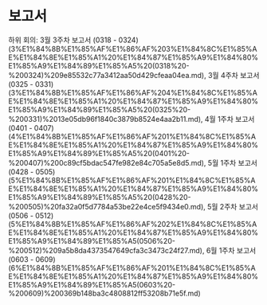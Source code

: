# 보고서

하위 회의: 3월 3주차 보고서 (0318 - 0324) (3%E1%84%8B%E1%85%AF%E1%86%AF%203%E1%84%8C%E1%85%AE%E1%84%8E%E1%85%A1%20%E1%84%87%E1%85%A9%E1%84%80%E1%85%A9%E1%84%89%E1%85%A5%20(0318%20-%200324)%209e85532c77a3412aa50d429cfeaa04ea.md), 3월 4주차 보고서 (0325 - 0331) (3%E1%84%8B%E1%85%AF%E1%86%AF%204%E1%84%8C%E1%85%AE%E1%84%8E%E1%85%A1%20%E1%84%87%E1%85%A9%E1%84%80%E1%85%A9%E1%84%89%E1%85%A5%20(0325%20-%200331)%2013e05db96f1840c3879b8524e4aa2b11.md), 4월 1주차 보고서 (0401 - 0407) (4%E1%84%8B%E1%85%AF%E1%86%AF%201%E1%84%8C%E1%85%AE%E1%84%8E%E1%85%A1%20%E1%84%87%E1%85%A9%E1%84%80%E1%85%A9%E1%84%89%E1%85%A5%20(0401%20-%200407)%200c89cf5bdac547fe982e84c705a5e8d5.md), 5월 1주차 보고서 (0428 - 0505) (5%E1%84%8B%E1%85%AF%E1%86%AF%201%E1%84%8C%E1%85%AE%E1%84%8E%E1%85%A1%20%E1%84%87%E1%85%A9%E1%84%80%E1%85%A9%E1%84%89%E1%85%A5%20(0428%20-%200505)%20fa32a0f5d7784a53be22e4ce5f9434e0.md), 5월 2주차 보고서(0506 - 0512) (5%E1%84%8B%E1%85%AF%E1%86%AF%202%E1%84%8C%E1%85%AE%E1%84%8E%E1%85%A1%20%E1%84%87%E1%85%A9%E1%84%80%E1%85%A9%E1%84%89%E1%85%A5(0506%20-%200512)%209a5b8da4373547649cfa3c3473c24f27.md), 6월 1주차 보고서(0603 - 0609) (6%E1%84%8B%E1%85%AF%E1%86%AF%201%E1%84%8C%E1%85%AE%E1%84%8E%E1%85%A1%20%E1%84%87%E1%85%A9%E1%84%80%E1%85%A9%E1%84%89%E1%85%A5(0603%20-%200609)%200369b148ba3c4808812ff53208b71e5f.md)
